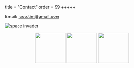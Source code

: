 title = "Contact"
order = 99
+++++

Email: tcco.tim@gmail.com

![space invader](../assets/kisspng-space-invaders.png)

<p align="middle">
  <img src="../assets/kisspng-space-invaders.png" width="100" />
  <img src="../assets/kisspng-space-invaders.png" width="100" /> 
  <img src="../assets/kisspng-space-invaders.png" width="100" />
</p>
